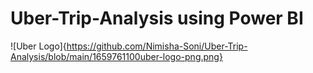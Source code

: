 # Uber-Trip-Analysis using Power BI
![Uber Logo]{https://github.com/Nimisha-Soni/Uber-Trip-Analysis/blob/main/1659761100uber-logo-png.png}
